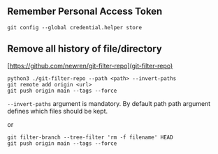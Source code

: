 ## Remember Personal Access Token
```
git config --global credential.helper store
```

## Remove all history of file/directory
[https://github.com/newren/git-filter-repo](git-filter-repo)
```
python3 ./git-filter-repo --path <path> --invert-paths
git remote add origin <url>
git push origin main --tags --force
```
`--invert-paths` argument is mandatory. By default path path argument defines which files should be kept.

or

```
git filter-branch --tree-filter 'rm -f filename' HEAD
git push origin main --tags --force
```
